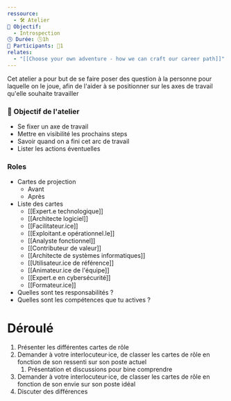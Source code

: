 ```yaml
---
ressource:
  - 🛠️ Atelier
🎯 Objectif:
  - Introspection
🕓 Durée: 🕓1h
👥 Participants: 👤1
relates:
  - "[[Choose your own adventure - how we can craft our career path]]"
---
```

Cet atelier a pour but de se faire poser des question à la personne pour laquelle on le joue, afin de l'aider à se positionner sur les axes de travail qu'elle souhaite travailler
### 🎯 Objectif de l'atelier
- Se fixer un axe de travail
- Mettre en visibilité les prochains steps
- Savoir quand on a fini cet arc de travail
- Lister les actions éventuelles

### Roles 
- Cartes de projection
	- Avant
	- Après
- Liste des cartes
	- [[Expert.e technologique]]
	- [[Architecte logiciel]]
	- [[Facilitateur.ice]]
	- [[Exploitant.e opérationnel.le]]
	- [[Analyste fonctionnel]]
	- [[Contributeur de valeur]]
	- [[Architecte de systèmes informatiques]]
	- [[Utilisateur.ice de référence]]
	- [[Animateur.ice de l'équipe]]
	- [[Expert.e en cybersécurité]]
	- [[Formateur.ice]]
- Quelles sont tes responsabilités ?
- Quelles sont les compétences que tu actives ?

# Déroulé 

1. Présenter les différentes cartes de rôle 
2. Demander à votre interlocuteur·ice, de classer les cartes de rôle en fonction de son ressenti sur son poste actuel
	1. Présentation et discussions pour bine comprendre
3. Demander à votre interlocuteur·ice, de classer les cartes de rôle en fonction de son envie sur son poste idéal
4. Discuter des différences

